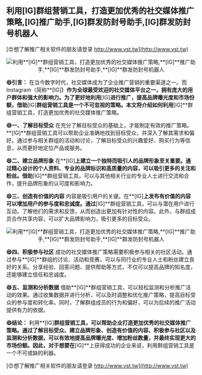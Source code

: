 ## **利用**[IG]**群组营销工具，打造更加优秀的社交媒体推广策略,**[IG]**推广助手,**[IG]**群发防封号助手,**[IG]**群发防封号机器人**

[😍想了解推广相关软件的朋友请登录 http://www.vst.tw](http://www.vst.tw)

 <center><img src="https://vst.tw/MP4/tuiguang/png/4.png" alt="利用**[IG]**群组营销工具，打造更加优秀的社交媒体推广策略,**[IG]**推广助手,**[IG]**群发防封号助手,**[IG]**群发防封号机器人"></center>

**😄引言：**
在当今数字时代，社交媒体成为了企业推广营销的重要渠道之一。而Instagram（简称**[IG]**）作为全球最受欢迎的社交媒体平台之一，拥有庞大的用户群体和强大的影响力。为了更好地利用**[IG]**进行推广，提高品牌曝光度和市场份额，借助**[IG]**群组营销工具是一个不可忽视的策略。本文将介绍如何利用**[IG]**群组营销工具，打造更加优秀的社交媒体推广策略。

**😄一、了解目标受众**
在充分了解目标受众的基础上，才能制定有效的推广策略。**[IG]**群组营销工具可以帮助企业准确地找到目标受众，并深入了解其需求和偏好。通过参与相关群组的活动和讨论，了解目标受众的兴趣爱好、购买行为等信息，从而更好地定位产品或服务。

**😄二、建立品牌形象**
在**[IG]**上建立一个独特而吸引人的品牌形象至关重要。通过精心设计的个人资料、专业的品牌标识和高质量的内容，可以吸引更多的关注和粉丝。借助**[IG]**群组营销工具，可以与其他相关行业的专业人士进行交流和合作，提升品牌形象的认可度和影响力。

**😄三、创造有价值的内容**
内容是吸引用户的关键。在**[IG]**上发布有价值的内容可以增加用户的参与度和忠诚度。通过**[IG]**群组营销工具，可以与潜在用户进行互动，了解他们的需求和反馈，从而创造出更加有针对性的内容。此外，与群组成员合作共享内容，可以扩大品牌影响力，吸引更多的目标受众。

 <center><img src="https://vst.tw/MP4/tuiguang/png/7.png" alt="利用**[IG]**群组营销工具，打造更加优秀的社交媒体推广策略,**[IG]**推广助手,**[IG]**群发防封号助手,**[IG]**群发防封号机器人"></center>

**😄四、积极参与社区**
成功的社交媒体推广策略需要积极参与相关的社区活动。通过参与**[IG]**群组的讨论、活动和竞赛，可以与同行业的专业人士和粉丝建立良好的关系。分享经验、回答问题、提供帮助等方式，不仅可以提高品牌的知名度，还能够建立信任和忠诚度。

**😄五、监测和分析数据**
借助**[IG]**群组营销工具，可以轻松监测和分析推广活动的效果。通过收集数据并进行分析，可以及时调整和优化推广策略，提高目标受众的参与度和转化率。同时，了解群组成员的行为和偏好，可以为后续的推广活动提供有力的依据。

**😄结论：**
利用**[IG]**群组营销工具，可以帮助企业打造更加优秀的社交媒体推广策略。通过了解目标受众、建立品牌形象、创造有价值的内容、积极参与社区以及监测和分析数据，可以有效地提高品牌曝光度、增加粉丝数量，并最终实现更大的市场份额。因此，对于想要在**[IG]**上获得成功的企业来说，利用群组营销工具是一个不可或缺的利器。

[😍想了解推广相关软件的朋友请登录 http://www.vst.tw](http://www.vst.tw)



